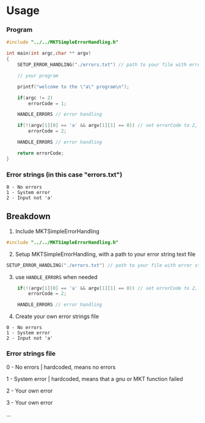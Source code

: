 # Usage

### Program
```C
#include "../../MKTSimpleErrorHandling.h"

int main(int argc,char ** argv)
{
    SETUP_ERROR_HANDLING("./errors.txt") // path to your file with error strings

    // your program

    printf("welcome to the \"a\" program\n");

    if(argc != 2)
        errorCode = 1;

    HANDLE_ERRORS // error handling

    if(!(argv[1][0] == 'a' && argv[1][1] == 0)) // set errorCode to 2, if the input is not 'a'
        errorCode = 2;

    HANDLE_ERRORS // error handling

    return errorCode;
}
```

### Error strings (in this case "errors.txt")
```
0 - No errors
1 - System error
2 - Input not 'a'
```

## Breakdown
1. Include MKTSimpleErrorHandling
```C
#include "../../MKTSimpleErrorHandling.h"
```
2. Setup MKTSimpleErrorHandling, with a path to your error string text file
```C
SETUP_ERROR_HANDLING("./errors.txt") // path to your file with error strings
```
3. use ```HANDLE_ERRORS``` when needed
```C
    if(!(argv[1][0] == 'a' && argv[1][1] == 0)) // set errorCode to 2, if the input is not 'a'
        errorCode = 2;

    HANDLE_ERRORS // error handling
```
4. Create your own error strings file
```
0 - No errors
1 - System error
2 - Input not 'a'
```

### Error strings file
0 - No errors | hardcoded, means no errors

1 - System error | hardcoded, means that a gnu or MKT function failed

2 - Your own error

3 - Your own error

...
